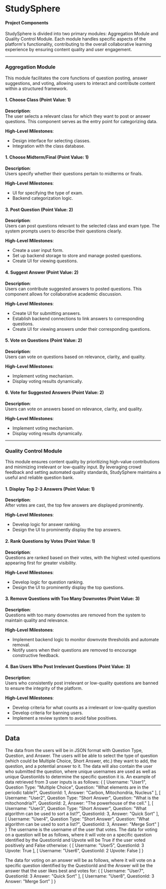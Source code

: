 # StudySphere

#### Project Components

StudySphere is divided into two primary modules: Aggregation Module and Quality Control Module. Each module handles specific aspects of the platform's functionality, contributing to the overall collaborative learning experience by ensuring content quality and user engagement.

---

### Aggregation Module
This module facilitates the core functions of question posting, answer suggestions, and voting, allowing users to interact and contribute content within a structured framework.

#### 1. Choose Class (Point Value: 1)
**Description**:  
The user selects a relevant class for which they want to post or answer questions. This component serves as the entry point for categorizing data.

**High-Level Milestones**:
- Design interface for selecting classes.
- Integration with the class database.
  
#### 1. Choose Midterm/Final (Point Value: 1)
**Description**:  
Users specify whether their questions pertain to midterms or finals.

**High-Level Milestones**:
- UI for specifying the type of exam.
- Backend categorization logic.

#### 3. Post Question (Point Value: 2)
**Description**:  
Users can post questions relevant to the selected class and exam type. The system prompts users to describe their questions clearly.

**High-Level Milestones**:
- Create a user input form.
- Set up backend storage to store and manage posted questions.
- Create UI for viewing questions.

#### 4. Suggest Answer (Point Value: 2)
**Description**:  
Users can contribute suggested answers to posted questions. This component allows for collaborative academic discussion.

**High-Level Milestones**:
- Create UI for submitting answers.
- Establish backend connections to link answers to corresponding questions.
- Create UI for viewing answers under their corresponding questions.

#### 5. Vote on Questions (Point Value: 2)
**Description**:  
Users can vote on questions based on relevance, clarity, and quality.

**High-Level Milestones**:
- Implement voting mechanism.
- Display voting results dynamically.

#### 6. Vote for Suggested Answers (Point Value: 2)
**Description**:  
Users can vote on answers based on relevance, clarity, and quality.

**High-Level Milestones**:
- Implement voting mechanism.
- Display voting results dynamically.

---

### Quality Control Module

This module ensures content quality by prioritizing high-value contributions and minimizing irrelevant or low-quality input. By leveraging crowd feedback and setting automated quality standards, StudySphere maintains a useful and reliable question bank.

#### 1. Display Top 2-3 Answers (Point Value: 1)
**Description**:  
After votes are cast, the top few answers are displayed prominently.

**High-Level Milestones**:
- Develop logic for answer ranking.
- Design the UI to prominently display the top answers.

#### 2. Rank Questions by Votes (Point Value: 1)
**Description**:  
Questions are ranked based on their votes, with the highest voted questions appearing first for greater visibility.

**High-Level Milestones**:
- Develop logic for question ranking.
- Design the UI to prominently display the top questions.

#### 3. Remove Questions with Too Many Downvotes (Point Value: 3)
**Description**:  
Questions with too many downvotes are removed from the system to maintain quality and relevance.

**High-Level Milestones**:
- Implement backend logic to monitor downvote thresholds and automate removal.
- Notify users when their questions are removed to encourage constructive feedback.

#### 4. Ban Users Who Post Irrelevant Questions (Point Value: 3)
**Description**:  
Users who consistently post irrelevant or low-quality questions are banned to ensure the integrity of the platform.

**High-Level Milestones**:
- Develop criteria for what counts as a irrelevant or low-quality question
- Develop criteria for banning users.
- Implement a review system to avoid false positives.

---

## Data
The data from the users will be in JSON format with Question Type, Question, and Answer. The users will be able to select the type of question (which could be Multiple Choice, Short Answer, etc.) they want to add, the question, and a potential answer to it. The data will also contain the user who submitted the question, where unique usernames are used as well as unique QuestionIds to determine the specific question it is. An example of data retrieved from 3 user inputs is as follows: 
{
  [
    Username: "User1", 
    Question Type: "Multiple Choice",
    Question: "What elements are in the periodic table?", 
    QuestionId: 1,
    Answer: "Carbon, Mitochondria, Nucleus"
  ], 
  [
    Username: "User2",
    Question Type: "Short Answer",
    Question: "What is the mitochondria?", 
    QuestionId: 2,
    Answer: "The powerhouse of the cell."
  ], 
  [
    Username: "User3", 
    Question Type: "Short Answer",
    Question: "What algorithm can be used to sort a list?", 
    QuestionId: 3,
    Answer: "Quick Sort"
  ], 
  [
    Username: "User4", 
    Question Type: "Short Answer",
    Question: "What algorithm can be used to sort a list?", 
    QuestionId: 3,
    Answer: "Merge Sort"
  ]  
}
The username is the username of the user that votes. 
The data for voting on a question will be as follows, where it will vote on a specific question identified by the QuestionId and Upvote will be True if the user voted positively and False otherwise: 
{
  [
    Username: "User5",
    QuestionId: 3
    Upvote: True
  ], 
  [
    Username: "User6",
    QuestionId: 2
    Upvote: False
  ]
}

The data for voting on an answer will be as follows, where it will vote on a specific question identified by the QuestionId and the Answer will be the answer that the user likes best and votes for:
{
  [
    Username: "User7",
    QuestionId: 3
    Answer: "Quick Sort"
  ], 
  [
    Username: "User8",
    QuestionId: 3
    Answer: "Merge Sort"
  ]
}



